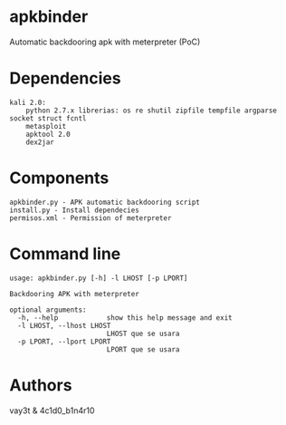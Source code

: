 # apkbinder
Automatic backdooring apk with meterpreter (PoC)

# Dependencies
```
kali 2.0:
	python 2.7.x librerias: os re shutil zipfile tempfile argparse socket struct fcntl
	metasploit
	apktool 2.0
	dex2jar
```
	
# Components
```
apkbinder.py - APK automatic backdooring script
install.py - Install dependecies
permisos.xml - Permission of meterpreter
```

# Command line

```
usage: apkbinder.py [-h] -l LHOST [-p LPORT]

Backdooring APK with meterpreter

optional arguments:
  -h, --help            show this help message and exit
  -l LHOST, --lhost LHOST
                        LHOST que se usara
  -p LPORT, --lport LPORT
                        LPORT que se usara
```

# Authors

vay3t & 4c1d0_b1n4r10
